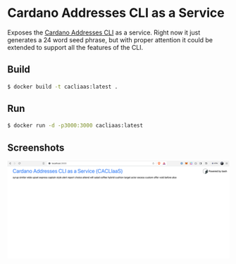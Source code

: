 # Cardano Addresses CLI as a Service

Exposes the [Cardano Addresses CLI](https://github.com/IntersectMBO/cardano-addresses) as a service. Right now it just generates a 24 word seed phrase, but with proper attention it could be extended to support all the features of the CLI.

## Build

```bash
$ docker build -t cacliaas:latest .
```

## Run

```bash
$ docker run -d -p3000:3000 cacliaas:latest
```

## Screenshots

![The CACLIaaS in all its glory](docs/screenshot.png)

